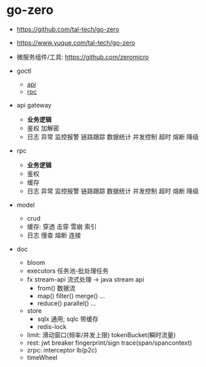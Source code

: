 # go-zero

- <https://github.com/tal-tech/go-zero>
- <https://www.yuque.com/tal-tech/go-zero>
- 微服务组件/工具: <https://github.com/zeromicro>

- goctl
  - [api](https://github.com/tal-tech/zero-doc/blob/main/doc/goctl.md)
  - [rpc](https://github.com/tal-tech/zero-doc/blob/main/doc/goctl-rpc.md)

- api gateway
  - **业务逻辑**
  - 鉴权 加解密
  - 日志 异常 监控报警 链路跟踪 数据统计 并发控制 超时 熔断 降级
- rpc
  - **业务逻辑**
  - 鉴权
  - 缓存
  - 日志 异常 监控报警 链路跟踪 数据统计 并发控制 超时 熔断 降级
- model
  - crud
  - 缓存: 穿透 击穿 雪崩 索引
  - 日志 慢查 熔断 连接

- doc
  - bloom
  - executors 任务池-批处理任务
  - fx stream-api 流式处理 -> java stream api
    - from() 数据流
    - map() filter() merge() ...
    - reduce() parallel() ...
  - store
    - sqlx 通用; sqlc 带缓存
    - redis-lock
  - limit: 滑动窗口(频率/并发上限) tokenBucket(瞬时流量)
  - rest: jwt breaker fingerprint/sign trace(span/spancontext)
  - zrpc: interceptor lb(p2c)
  - timeWheel
